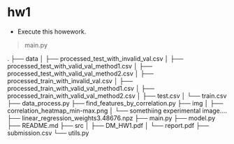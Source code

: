# hw1

* Execute this howework.
> main.py

.
├── data
│   ├── processed_test_with_invalid_val.csv
│   ├── processed_test_with_valid_val_method1.csv
│   ├── processed_test_with_valid_val_method2.csv
│   ├── processed_train_with_invalid_val.csv
│   ├── processed_train_with_valid_val_method1.csv
│   ├── processed_train_with_valid_val_method2.csv
│   ├── test.csv
│   └── train.csv
├── data_process.py
├── find_features_by_correlation.py
├── img
│   ├── correlation_heatmap_min-max.png
│   └── somethiing experimental image....
├── linear_regression_weights3.48676.npz
├── main.py
├── model.py
├── README.md
├── src
│   ├── DM_HW1.pdf
│   └── report.pdf
├── submission.csv
└── utils.py